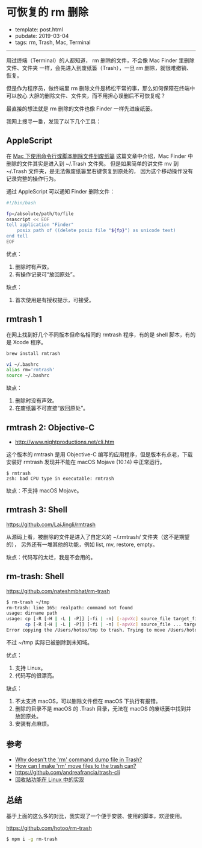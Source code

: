# 可恢复的 rm 删除

- template: post.html
- pubdate: 2019-03-04
- tags: rm, Trash, Mac, Terminal

----

用过终端（Terminal）的人都知道， rm 删除的文件，不会像 Mac Finder 里删除文件、文件夹
一样，会先进入到废纸篓（Trash），一旦 rm 删除，就很难撤销、恢复。

但是作为程序员，做终端里 rm 删除文件是稀松平常的事，那么如何保障在终端中可以放心
大胆的删除文件、文件夹，而不用担心误删后不可恢复呢？

最直接的想法就是 rm 删除的文件也像 Finder 一样先进废纸篓。

<!--more-->

我网上搜寻一番，发现了以下几个工具：

## AppleScript

在 [Mac 下使用命令行或脚本删除文件到废纸篓](https://blog.csdn.net/TinyJian/article/details/78195316)
这篇文章中介绍，Mac Finder 中删除的文件其实是进入到 ~/.Trash 文件夹。
但是如果简单的讲文件 mv 到 ~/.Trash 文件夹，是无法做废纸篓里右键恢复到原处的，
因为这个移动操作没有记录完整的操作行为。

通过 AppleScript 可以通知 Finder 删除文件：

```bash
#!/bin/bash

fp=/absolute/path/to/file
osascript << EOF
tell application "Finder"
    posix path of ((delete posix file "${fp}") as unicode text)
end tell
EOF
```

优点：

1. 删除时有声效。
2. 有操作记录可“放回原处”。

缺点：

1. 首次使用是有授权提示，可接受。

## rmtrash 1

在网上找到好几个不同版本但命名相同的 rmtrash 程序，有的是 shell 脚本，有的是
Xcode 程序。

```bash
brew install rmtrash

vi ~/.bashrc
alias rm='rmtrash'
source ~/.bashrc
```

缺点：

1. 删除时没有声效。
2. 在废纸篓不可直接“放回原处”。

## rmtrash 2: Objective-C

- http://www.nightproductions.net/cli.htm

这个版本的 rmtrash 是用 Objective-C 编写的应用程序，但是版本有点老，下载安装好
rmtrash 发现并不能在 macOS Mojave (10.14) 中正常运行。

```
$ rmtrash
zsh: bad CPU type in executable: rmtrash
```

缺点：不支持 macOS Mojave。

## rmtrash 3: Shell

https://github.com/LaiJingli/rmtrash

从源码上看，被删除的文件是进入了自定义的 ~/.rmtrash/ 文件夹（这不是期望的），
另外还有一堆其他的功能，例如 list, mv, restore, empty。

缺点：代码写的太烂，我是不会用的。

## rm-trash: Shell

https://github.com/nateshmbhat/rm-trash

```bash
$ rm-trash ~/tmp
rm-trash: line 165: realpath: command not found
usage: dirname path
usage: cp [-R [-H | -L | -P]] [-fi | -n] [-apvXc] source_file target_file
       cp [-R [-H | -L | -P]] [-fi | -n] [-apvXc] source_file ... target_directory
Error copying the /Users/hotoo/tmp to trash. Trying to move /Users/hotoo/tmp with the name /Users/hotoo/tmp (0)
```

不过 ~/tmp 实际已被删除到未知域。

优点：

1. 支持 Linux。
2. 代码写的很漂亮。

缺点：

1. 不太支持 macOS，可以删除文件但在 macOS 下执行有报错。
2. 删除的目录不是 macOS 的 .Trash 目录，无法在 macOS 的废纸篓中找到并放回原处。
3. 安装有点麻烦。

## 参考

- [Why doesn't the 'rm' command dump file in Trash?](https://apple.stackexchange.com/questions/194672/why-doesnt-the-rm-command-dump-file-in-trash/194868)
- [How can I make 'rm' move files to the trash can?](https://apple.stackexchange.com/questions/17622/how-can-i-make-rm-move-files-to-the-trash-can)
- https://github.com/andreafrancia/trash-cli
- [回收站功能在 Linux 中的实现](https://www.ibm.com/developerworks/cn/linux/1410_licy_linuxtrash/)

## 总结

基于上面的这么多的对比，我实现了一个便于安装、使用的脚本，欢迎使用。

https://github.com/hotoo/rm-trash

```bash
$ npm i -g rm-trash
```

